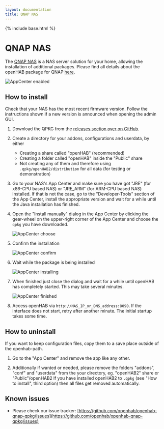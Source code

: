 ```yaml
---
layout: documentation
title: QNAP NAS
---
```


{% include base.html %}

# QNAP NAS

The [QNAP NAS](https://www.qnap.com) is a NAS server solution for your home, allowing the installation of additional packages.
Please find all details about the openHAB package for QNAP [here](https://github.com/openhab/openhab-qnap-qpkg).

![AppCenter enabled](https://github.com/openhab/openhab-qnap-qpkg/raw/master/docs/QTS_4.2.0_AppCenter%20enabled.png)

## How to install

Check that your NAS has the most recent firmware version.
Follow the instructions shown if a new version is announced when opening the admin GUI.

1. Download the QPKG from the [releases section over on GitHub](https://github.com/openhab/openhab-qnap-qpkg/releases).

1. Create a directory for your addons, configurations and userdata, by either
    - Creating a share called "openHAB" (recommended)
    - Creating a folder called "openHAB" inside the "Public" share
    - Not creating any of them and therefore using `.qpkg/openHAB2/distribution` for all data (for testing or demonstration)

1. Go to your NAS's App Center and make sure you have got "JRE" (for x86-CPU based NAS) or "JRE_ARM" (for ARM-CPU based NAS) installed.
    If that is not the case, go to the "Developer-Tools" section of the App Center, install the appropriate version and wait for a while until the Java installation has finished.

1. Open the "Install manually" dialog in the App Center by clicking the gear-wheel on the upper-right corner of the App Center and choose the `qpkg` you have downloaded.

    ![AppCenter choose](https://github.com/openhab/openhab-qnap-qpkg/raw/master/docs/QTS_4.2.0_AppCenter%20choose.png)

1. Confirm the installation

    ![AppCenter confirm](https://github.com/openhab/openhab-qnap-qpkg/raw/master/docs/QTS_4.2.0_AppCenter%20confirm.png)

1. Wait while the package is being installed

    ![AppCenter installing](https://github.com/openhab/openhab-qnap-qpkg/raw/master/docs/QTS_4.2.0_AppCenter%20installing.png)

1. When finished just close the dialog and wait for a while until openHAB has completely started.
    This may take several minutes.

    ![AppCenter finished](https://github.com/openhab/openhab-qnap-qpkg/raw/master/docs/QTS_4.2.0_AppCenter%20finished.png)

1. Access openHAB via `http://NAS_IP_or_DNS_address:8090`.
    If the interface does not start, retry after another minute.
    The initial startup takes some time.

## How to uninstall

If you want to keep configuration files, copy them to a save place outside of the openhab-path.

1. Go to the "App Center" and remove the app like any other.

1. Additionally if wanted or needed, please remove the folders "addons", "conf" and "userdata" from the your directory, eg. "openHAB2" share or "Public"/openHAB2
   If you have installed openHAB2 to `.qpkg` (see "How to install", third option) then all files get removed automatically.

## Known issues

- Please check our issue tracker: [https://github.com/openhab/openhab-qnap-qpkg/issues](https://github.com/openhab/openhab-qnap-qpkg/issues)
